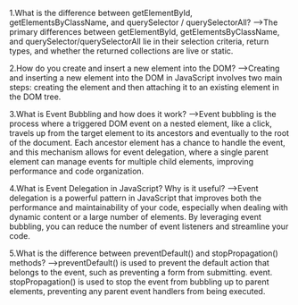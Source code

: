 1.What is the difference between getElementById, getElementsByClassName, and querySelector / querySelectorAll?
-->The primary differences between getElementById, getElementsByClassName, and querySelector/querySelectorAll lie
   in their selection criteria, return types, and whether the returned collections are live or static.

2.How do you create and insert a new element into the DOM?
-->Creating and inserting a new element into the DOM in JavaScript involves two main steps: 
  creating the element and then attaching it to an existing element in the DOM tree.

3.What is Event Bubbling and how does it work?
-->Event bubbling is the process where a triggered DOM event on a nested element, like a click, travels up
   from the target element to its ancestors and eventually to the root of the document. Each ancestor element
   has a chance to handle the event, and this mechanism allows for event delegation, where a single parent 
   element can manage events for multiple child elements, improving performance and code organization.     

4.What is Event Delegation in JavaScript? Why is it useful?
-->Event delegation is a powerful pattern in JavaScript that improves both the performance and
 maintainability of your code, especially when dealing with dynamic content or a large number of 
 elements. By leveraging event bubbling, you can reduce the number of event listeners 
 and streamline your code.

5.What is the difference between preventDefault() and stopPropagation() methods?
-->preventDefault() is used to prevent the default action that belongs to the event, 
such as preventing a form from submitting. event. stopPropagation() is used to stop
 the event from bubbling up to parent elements, preventing any parent event handlers
  from being executed.